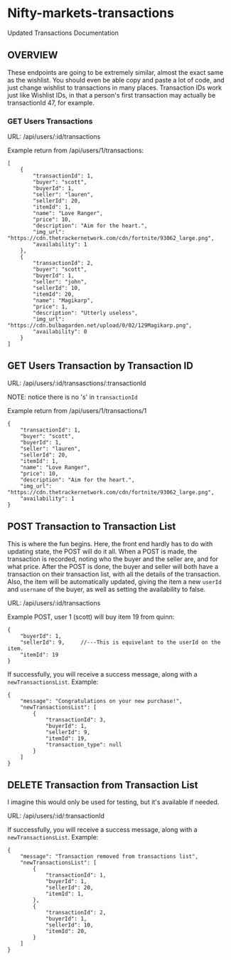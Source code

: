 # Nifty-markets-transactions

Updated Transactions Documentation

## OVERVIEW ## 

These endpoints are going to be extremely similar, almost the exact same as the wishlist. You should even be able copy and paste a lot of code, and just change wishlist to transactions in many places. Transaction IDs work just like Wishlist IDs, in that a person's first transaction may actually be transactionId 47, for example.


### GET Users Transactions ###

URL: /api/users/:id/transactions

Example return from /api/users/1/transactions:

```
[
    {
        "transactionId": 1,
        "buyer": "scott",
        "buyerId": 1,
        "seller": "lauren",
        "sellerId": 20,
        "itemId": 1,
        "name": "Love Ranger",
        "price": 10,
        "description": "Aim for the heart.",
        "img_url": "https://cdn.thetrackernetwork.com/cdn/fortnite/93062_large.png",
        "availability": 1
    },
    {
        "transactionId": 2,
        "buyer": "scott",
        "buyerId": 1,
        "seller": "john",
        "sellerId": 10,
        "itemId": 20,
        "name": "Magikarp",
        "price": 1,
        "description": "Utterly useless",
        "img_url": "https://cdn.bulbagarden.net/upload/0/02/129Magikarp.png",
        "availability": 0
    }
]
```


## GET Users Transaction by Transaction ID ##

URL: /api/users/:id/transasctions/:transactionId

NOTE: notice there is no 's' in `transactionId`

Example return from /api/users/1/transactions/1

```
{
    "transactionId": 1,
    "buyer": "scott",
    "buyerId": 1,
    "seller": "lauren",
    "sellerId": 20,
    "itemId": 1,
    "name": "Love Ranger",
    "price": 10,
    "description": "Aim for the heart.",
    "img_url": "https://cdn.thetrackernetwork.com/cdn/fortnite/93062_large.png",
    "availability": 1
}
```

## POST Transaction to Transaction List ##

This is where the fun begins. Here, the front end hardly has to do with updating state, the POST will do it all. When a POST is made, the transaction is recorded, noting who the buyer and the seller are, and for what price. After the POST is done, the buyer and seller will both have a transaction on their transaction list, with all the details of the transaction. Also, the item will be automatically updated, giving the item a new `userId` and `username` of the buyer, as well as setting the availability to false.

URL: /api/users/:id/transactions

Example POST, user 1 (scott) will buy item 19 from quinn:

```
{
	"buyerId": 1,
	"sellerId": 9,     //---This is equivelant to the userId on the item.
	"itemId": 19
}
```

If successfully, you will receive a success message, along with a `newTransactionsList`. Example:

```
{
    "message": "Congratulations on your new purchase!",
    "newTransactionsList": [
        {
            "transactionId": 3,
            "buyerId": 1,
            "sellerId": 9,
            "itemId": 19,
            "transaction_type": null
        }
    ]
}
```

## DELETE Transaction from Transaction List ##

I imagine this would only be used for testing, but it's available if needed.

URL: /api/users/:id/:transactionId


If successfully, you will receive a success message, along with a `newTransactionsList`. Example:

```
{
    "message": "Transaction removed from transactions list",
    "newTransactionsList": [
        {
            "transactionId": 1,
            "buyerId": 1,
            "sellerId": 20,
            "itemId": 1,
        },
        {
            "transactionId": 2,
            "buyerId": 1,
            "sellerId": 10,
            "itemId": 20,
        }
    ]
}
```
